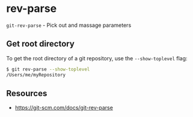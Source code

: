 # rev-parse

`git-rev-parse` - Pick out and massage parameters

## Get root directory
To get the root directory of a git repository, use the `--show-toplevel` flag:

```bash
$ git rev-parse --show-toplevel
/Users/me/myRepository
```

## Resources
- https://git-scm.com/docs/git-rev-parse
